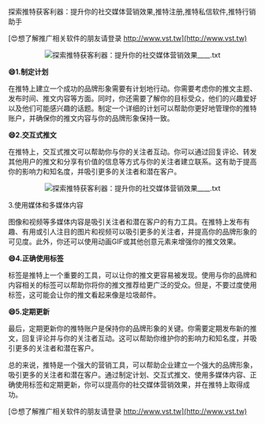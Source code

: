 探索推特获客利器：提升你的社交媒体营销效果,推特注册,推特私信软件,推特行销助手

[😍想了解推广相关软件的朋友请登录 http://www.vst.tw](http://www.vst.tw)

 <center><img src="https://vst.tw/MP4/tuiguang/png/0.png" alt="探索推特获客利器：提升你的社交媒体营销效果____.txt"></center>

**😄1.制定计划**

在推特上建立一个成功的品牌形象需要有计划地行动。你需要考虑你的推文主题、发布时间、推文内容等方面。同时，你还需要了解你的目标受众，他们的兴趣爱好以及他们可能感兴趣的话题。制定一个详细的计划可以帮助你更好地管理你的推特账户，并确保你的推文内容与你的品牌形象保持一致。

**😄2.交互式推文**

在推特上，交互式推文可以帮助你与你的关注者互动。你可以通过回复评论、转发其他用户的推文和分享有价值的信息等方式与你的关注者建立联系。这有助于提高你的影响力和知名度，并吸引更多的关注者和潜在客户。

 <center><img src="https://vst.tw/MP4/tuiguang/png/4.png" alt="探索推特获客利器：提升你的社交媒体营销效果____.txt"></center>

3.使用媒体和多媒体内容

图像和视频等多媒体内容是吸引关注者和潜在客户的有力工具。在推特上发布有趣、有用或引人注目的图片和视频可以吸引更多的关注者，并提高你的品牌形象的可见度。此外，你还可以使用动画GIF或其他创意元素来增强你的推文效果。

**😄4.正确使用标签**

标签是推特上一个重要的工具，可以让你的推文更容易被发现。使用与你的品牌和内容相关的标签可以帮助你将你的推文推荐给更广泛的受众。但是，不要过度使用标签，这可能会让你的推文看起来像是垃圾邮件。

**😄5.定期更新**

最后，定期更新你的推特账户是保持你的品牌形象的关键。你需要定期发布新的推文，回复评论并与你的关注者互动。这可以帮助你维护你的影响力和知名度，并吸引更多的关注者和潜在客户。

总的来说，推特是一个强大的营销工具，可以帮助企业建立一个强大的品牌形象，吸引更多的关注者和潜在客户。通过制定计划、交互式推文、使用多媒体内容、正确使用标签和定期更新，你可以提高你的社交媒体营销效果，并在推特上取得成功。

[😍想了解推广相关软件的朋友请登录 http://www.vst.tw](http://www.vst.tw)



